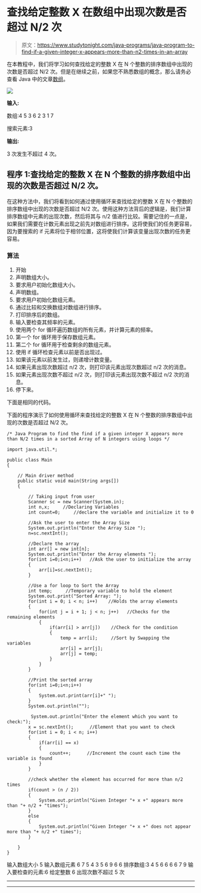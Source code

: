 # 查找给定整数 X 在数组中出现次数是否超过 N/2 次

> 原文：<https://www.studytonight.com/java-programs/java-program-to-find-if-a-given-integer-x-appears-more-than-n2-times-in-an-array>

在本教程中，我们将学习如何查找给定的整数 X 在 N 个整数的排序数组中出现的次数是否超过 N/2 次。但是在继续之前，如果您不熟悉数组的概念，那么请务必查看 Java 中的文章[数组](https://www.studytonight.com/java/array.php)。

![](../Images/29ecbe685f007ac3f703b40931efab9f.png)

**输入:**

数组:4 5 3 6 2 3 1 7

搜索元素:3

**输出:**

3 次发生不超过 4 次。

## 程序 1:查找给定的整数 X 在 N 个整数的排序数组中出现的次数是否超过 N/2 次。

在这种方法中，我们将看到如何通过使用循环来查找给定的整数 X 在 N 个整数的排序数组中出现的次数是否超过 N/2 次。使用这种方法背后的逻辑是，我们计算排序数组中元素的出现次数，然后将其与 n/2 值进行比较。需要记住的一点是，如果我们需要在计数元素出现之前先对数组进行排序。这将使我们的任务更容易，因为要搜索的 if 元素将位于相邻位置，这将使我们计算该变量出现次数的任务更容易。

### 算法

1.  开始
2.  声明数组大小。
3.  要求用户初始化数组大小。
4.  声明数组。
5.  要求用户初始化数组元素。
6.  通过比较和交换数组对数组进行排序。
7.  打印排序后的数组。
8.  输入要检查其频率的元素。
9.  使用两个 for 循环遍历数组的所有元素，并计算元素的频率。
10.  第一个 for 循环用于保存数组元素。
11.  第二个 for 循环用于检查剩余的数组元素。
12.  使用 if 循环检查元素以前是否出现过。
13.  如果该元素以前发生过，则递增计数变量。
14.  如果元素出现次数超过 n/2 次，则打印该元素出现次数超过 n/2 次的消息。
15.  如果元素出现次数不超过 n/2 次，则打印该元素出现次数不超过 n/2 次的消息。
16.  停下来。

下面是相同的代码。

下面的程序演示了如何使用循环来查找给定的整数 X 在 N 个整数的排序数组中出现的次数是否超过 N/2 次。

```
/* Java Program to find the find if a given integer X appears more than N/2 times in a sorted Array of N integers using loops */

import java.util.*; 

public class Main 
{ 

    // Main driver method 
    public static void main(String args[]) 
    { 

        // Taking input from user 
        Scanner sc = new Scanner(System.in); 
        int n,x;     //Declaring Variables
        int count=0;     //declare the variable and initialize it to 0

        //Ask the user to enter the Array Size
        System.out.println("Enter the Array Size ");
        n=sc.nextInt();

        //Declare the array
        int arr[] = new int[n]; 
        System.out.println("Enter the Array elements ");
        for(int i=0;i<n;i++)   //Ask the user to initialize the array
        {
            arr[i]=sc.nextInt();
        }

        //Use a for loop to Sort the Array
        int temp;     //Temporary variable to hold the element
        System.out.print("Sorted Array: ");
        for(int i = 0; i < n; i++)    //Holds the array elements
        {
            for(int j = i + 1; j < n; j++)   //Checks for the remaining elements
            {
                if(arr[i] > arr[j])    //Check for the condition
                {
                    temp = arr[i];     //Sort by Swapping the variables
                    arr[i] = arr[j];
                    arr[j] = temp;
                }
            }
        }

        //Print the sorted array
        for(int i=0;i<n;i++)
        {
            System.out.print(arr[i]+" ");
        }
        System.out.println("");

         System.out.println("Enter the element which you want to check:");
        x = sc.nextInt();      //Element that you want to check
        for(int i = 0; i < n; i++)
        {
            if(arr[i] == x)
            {
                count++;      //Increment the count each time the variable is found
            }
        }

        //check whether the element has occurred for more than n/2 times 
        if(count > (n / 2))
        {
            System.out.println("Given Integer "+ x +" appears more than "+ n/2 + "times");
        }
        else
        {
            System.out.println("Given Integer "+ x +" does not appear more than "+ n/2 +" times");
        }    

    }   
}
```

输入数组大小 5
输入数组元素 6 7 5 4 3 5 6 9 6 6
排序数组:3 4 5 6 6 6 6 7 9
输入要检查的元素:6
给定整数 6 出现次数不超过 5 次

* * *

* * *